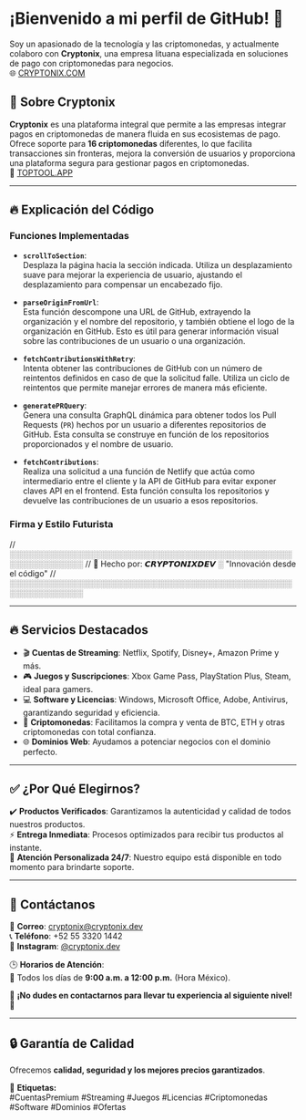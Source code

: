 # ¡Bienvenido a mi perfil de GitHub! 👋

Soy un apasionado de la tecnología y las criptomonedas, y actualmente colaboro con **Cryptonix**, una empresa lituana especializada en soluciones de pago con criptomonedas para negocios.  
🌐 [CRYPTONIX.COM](https://cryptonix.com)

## 🚀 Sobre Cryptonix

**Cryptonix** es una plataforma integral que permite a las empresas integrar pagos en criptomonedas de manera fluida en sus ecosistemas de pago.  
Ofrece soporte para **16 criptomonedas** diferentes, lo que facilita transacciones sin fronteras, mejora la conversión de usuarios y proporciona una plataforma segura para gestionar pagos en criptomonedas.  
🔗 [TOPTOOL.APP](https://toptool.app)

---

## 🔥 Explicación del Código

### Funciones Implementadas

- **`scrollToSection`**:  
  Desplaza la página hacia la sección indicada. Utiliza un desplazamiento suave para mejorar la experiencia de usuario, ajustando el desplazamiento para compensar un encabezado fijo.

- **`parseOriginFromUrl`**:  
  Esta función descompone una URL de GitHub, extrayendo la organización y el nombre del repositorio, y también obtiene el logo de la organización en GitHub. Esto es útil para generar información visual sobre las contribuciones de un usuario o una organización.

- **`fetchContributionsWithRetry`**:  
  Intenta obtener las contribuciones de GitHub con un número de reintentos definidos en caso de que la solicitud falle. Utiliza un ciclo de reintentos que permite manejar errores de manera más eficiente.

- **`generatePRQuery`**:  
  Genera una consulta GraphQL dinámica para obtener todos los Pull Requests (`PR`) hechos por un usuario a diferentes repositorios de GitHub. Esta consulta se construye en función de los repositorios proporcionados y el nombre de usuario.

- **`fetchContributions`**:  
  Realiza una solicitud a una función de Netlify que actúa como intermediario entre el cliente y la API de GitHub para evitar exponer claves API en el frontend. Esta función consulta los repositorios y devuelve las contribuciones de un usuario a esos repositorios.

### Firma y Estilo Futurista


// ░░░░░░░░░░░░░░░░░░░░░░░░░░░░░░░░░░░░░░░░░░░░░░░░░░░░░░░░░░░░░░░
// 🔮 Hecho por: 𝘾𝙍𝙔𝙋𝙏𝙊𝙉𝙄𝙓𝘿𝙀𝙑 ░ "Innovación desde el código"
// ░░░░░░░░░░░░░░░░░░░░░░░░░░░░░░░░░░░░░░░░░░░░░░░░░░░░░░░░░░░░░░░


---

## 🔥 Servicios Destacados

- 🎬 **Cuentas de Streaming**: Netflix, Spotify, Disney+, Amazon Prime y más.  
- 🎮 **Juegos y Suscripciones**: Xbox Game Pass, PlayStation Plus, Steam, ideal para gamers.  
- 💻 **Software y Licencias**: Windows, Microsoft Office, Adobe, Antivirus, garantizando seguridad y eficiencia.  
- 💎 **Criptomonedas**: Facilitamos la compra y venta de BTC, ETH y otras criptomonedas con total confianza.  
- 🌐 **Dominios Web**: Ayudamos a potenciar negocios con el dominio perfecto.  

---

## ✅ ¿Por Qué Elegirnos?

✔️ **Productos Verificados**: Garantizamos la autenticidad y calidad de todos nuestros productos.  
⚡ **Entrega Inmediata**: Procesos optimizados para recibir tus productos al instante.  
💼 **Atención Personalizada 24/7**: Nuestro equipo está disponible en todo momento para brindarte soporte.  

---

## 📲 Contáctanos  

📧 **Correo**: cryptonix@cryptonix.dev  
📞 **Teléfono**: +52 55 3320 1442  
📸 **Instagram**: [@cryptonix.dev](https://instagram.com/cryptonix.dev)  

🕒 **Horarios de Atención**:  
📅 Todos los días de **9:00 a.m. a 12:00 p.m.** (Hora México).  

🚀 **¡No dudes en contactarnos para llevar tu experiencia al siguiente nivel!** 🚀  

---

## 🔒 Garantía de Calidad  

Ofrecemos **calidad, seguridad y los mejores precios garantizados**.  

📌 **Etiquetas:**  
#CuentasPremium #Streaming #Juegos #Licencias #Criptomonedas #Software #Dominios #Ofertas
